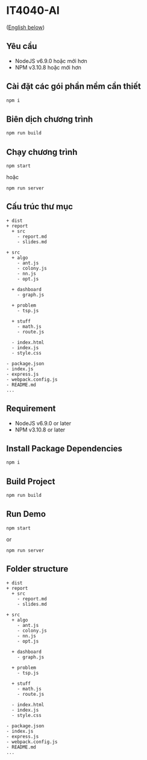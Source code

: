 IT4040-AI
=========

([English below](#requirement))

Yêu cầu
-------

- NodeJS v6.9.0 hoặc mới hơn
- NPM v3.10.8 hoặc mới hơn

Cài đặt các gói phần mềm cần thiết
----------------------------------

```bash
npm i
```

Biên dịch chương trình
----------------------

```bash
npm run build
```

Chạy chương trình
-----------------

```
npm start
```

hoặc

```
npm run server
```


Cấu trúc thư mục
----------------

```file-system
+ dist 
+ report
  + src
    - report.md
    - slides.md
    
+ src
  + algo
    - ant.js
    - colony.js
    - nn.js
    - opt.js

  + dashboard
    - graph.js
    
  + problem
    - tsp.js

  + stuff
    - math.js
    - route.js
    
  - index.html
  - index.js
  - style.css

- package.json
- index.js
- express.js
- webpack.config.js 
- README.md
...
```

Requirement
-----------

- NodeJS v6.9.0 or later
- NPM v3.10.8 or later

Install Package Dependencies
----------------------------

```bash
npm i
```

Build Project
-------------

```bash
npm run build
```

Run Demo
--------

```
npm start
```

or

```
npm run server
```


Folder structure
----------------

```file-system
+ dist 
+ report
  + src
    - report.md
    - slides.md
    
+ src
  + algo
    - ant.js
    - colony.js
    - nn.js
    - opt.js

  + dashboard
    - graph.js
    
  + problem
    - tsp.js

  + stuff
    - math.js
    - route.js
    
  - index.html
  - index.js
  - style.css

- package.json
- index.js
- express.js
- webpack.config.js 
- README.md
...
```
